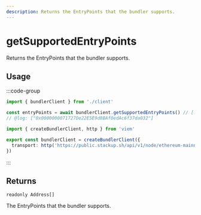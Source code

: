 ```yaml
---
description: Returns the EntryPoints that the bundler supports.
---
```


# getSupportedEntryPoints

Returns the EntryPoints that the bundler supports.

## Usage

:::code-group

```ts twoslash [example.ts]
import { bundlerClient } from './client'

const entryPoints = await bundlerClient.getSupportedEntryPoints() // [!code focus:99]
// @log: ["0x0000000071727De22E5E9d8BAf0edAc6f37da032"]
```

```ts twoslash [client.ts] filename="client.ts"
import { createBundlerClient, http } from 'viem'

export const bundlerClient = createBundlerClient({
  transport: http('https://public.stackup.sh/api/v1/node/ethereum-mainnet')
})
```

:::

## Returns

`readonly Address[]`

The EntryPoints that the bundler supports.
